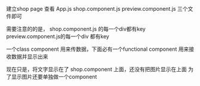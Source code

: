 
建立shop page
查看
App.js
shop.component.js
preview.component.js
三个文件即可




需要注意的的是，
shop.component.js 的每一个div都有key
preview.component.js的每一个div 都有key

一个class component 用来传数据，下面必有一个functional component 用来接收数据并显示出来


现在只是，将文字显示在了 shop.component 上面，还没有把图片显示在上面
为了显示图片还要单独做一个component